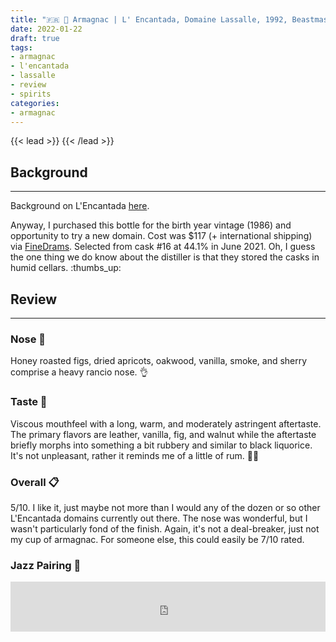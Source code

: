 ```yaml
---
title: "🇫🇷 🍇 Armagnac | L' Encantada, Domaine Lassalle, 1992, Beastmasters selection"
date: 2022-01-22
draft: true
tags: 
- armagnac
- l'encantada
- lassalle
- review
- spirits
categories: 
- armagnac
---
```


{{< lead >}}
{{< /lead >}}

## Background
---
Background on L'Encantada [here](https://www.joshmclark.com/spirits/armagnac/lencantada-1974-bellair.html). 

Anyway, I purchased this bottle for the birth year vintage (1986) and opportunity to try a new domain. Cost was $117 (+ international shipping) via [FineDrams](https://www.finedrams.com/). Selected from cask #16 at 44.1% in June 2021. Oh, I guess the one thing we do know about the distiller is that they stored the casks in humid cellars. :thumbs_up: 

## Review
---
### Nose :nose:
Honey roasted figs, dried apricots, oakwood, vanilla, smoke, and sherry comprise a heavy rancio nose. :ok_hand: 

### Taste :tongue:
Viscous mouthfeel with a long, warm, and moderately astringent aftertaste. The primary flavors are leather, vanilla, fig, and walnut while the aftertaste briefly morphs into something a bit rubbery and similar to black liquorice. It's not unpleasant, rather it reminds me of a little of rum. :man_shrugging:

### Overall :clipboard:
5/10. I like it, just maybe not more than I would any of the dozen or so other L'Encantada domains currently out there. The nose was wonderful, but I wasn't particularly fond of the finish. Again, it's not a deal-breaker, just not my cup of armagnac. For someone else, this could easily be 7/10 rated. 

### Jazz Pairing :trumpet:
<iframe src="https://open.spotify.com/embed/track/3WYTn5VlkWkdacjGRsGvSv?utm_source=generator&theme=0" width="100%" height="80" frameBorder="0" allowfullscreen="" allow="autoplay; clipboard-write; encrypted-media; fullscreen; picture-in-picture"></iframe>